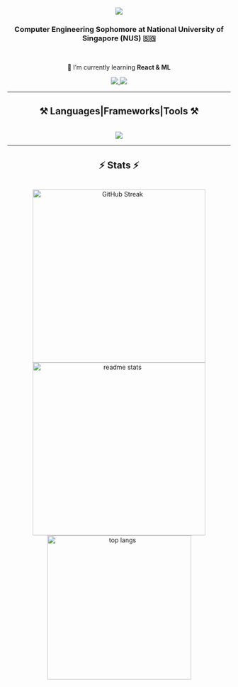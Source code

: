 <!--<img align="right" src="https://visitor-badge.laobi.icu/badge?page_id=ryan1604.ryan1604" />-->

<h1 align="center">
    <img src="https://readme-typing-svg.herokuapp.com/?font=Righteous&size=35&center=true&vCenter=true&width=500&height=70&duration=4000&lines=Hi!+👋+I'm+Ryan!;" />
</h1>

<h3 align="center">Computer Engineering Sophomore at National University of Singapore (NUS) 🇸🇬</h3>

<br/>

<div align="center">
 
 <!--🔭 I’m currently working on **a game**-->
 
 🌱 I’m currently learning **React & ML**

<!--💬 Ask me about **Node.js, React, Firebase... or anything [here](https://github.com/salesp07/salesp07/issues)**-->

<!--🔥 Fun fact: -->

</div>

<div align="center"> 
  <a href="mailto:ryanchua1604@gmail.com">
    <img src="https://img.shields.io/badge/Gmail-333333?style=for-the-badge&logo=gmail&logoColor=red" />
  </a>
  <a href="https://linkedin.com/in/ryancqw" target="_blank">
    <img src="https://img.shields.io/badge/LinkedIn-0077B5?style=for-the-badge&logo=linkedin&logoColor=white" target="_blank" />
  </a>
  <!--<a href="https://ryan1604.github.io" target="_blank">
     <img src="https://img.shields.io/badge/Portfolio-FF5722?style=for-the-badge&logo=todoist&logoColor=white" target="_blank" /> <!-- sqlite, safari, google-chrome are other good icon options 
  </a>-->
</div>

<hr/>
 
<h2 align="center">⚒️ Languages|Frameworks|Tools ⚒️</h2>
<br/>
<div align="center">
    <img src="https://skillicons.dev/icons?i=arduino,c,cpp,cs,css,django,dotnet,flask,git,html,java,js,mysql,py,raspberrypi,sklearn" />
</div>

<hr/>
<h2 align="center">⚡ Stats ⚡</h2>
<br>
<div align=center>
  <img width=390 src="https://github-readme-streak-stats-kohl-pi.vercel.app?user=ryan1604&theme=react&border_radius=10" alt="GitHub Streak"/>
  <img width=390 src="https://github-readme-stats-phi-two-20.vercel.app/api?username=ryan1604&count_private=true&show_icons=true&theme=react&border_radius=10" alt="readme stats" />
  <br/>
  <img width=325 align="center" src="https://github-readme-stats-phi-two-20.vercel.app/api/top-langs/?username=ryan1604&langs_count=10&layout=compact&theme=react&border_radius=10&size_weight=0.5&count_weight=0.5&exclude_repo=github-readme-stats" alt="top langs" />
</div>
